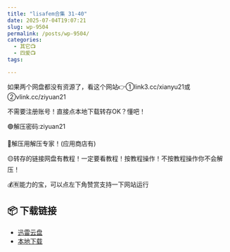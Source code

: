 ```yaml
---
title: "lisafem合集 31-40"
date: 2025-07-04T19:07:21
slug: wp-9504
permalink: /posts/wp-9504/
categories:
  - 其它📺
  - 四爱📺
tags:

---
```


如果两个网盘都没有资源了，看这个网站👉①link3.cc/xianyu21或②vlink.cc/ziyuan21

不需要注册账号！直接点本地下载转存OK？懂吧！

🟢解压密码:ziyuan21

🔵解压用解压专家！(应用商店有)

🟡转存的链接网盘有教程！一定要看教程！按教程操作！不按教程操作你不会解压！

💰🈶能力的宝，可以点左下角赞赏支持一下网站运行

## 📦 下载链接
- [迅雷云盘](https://blziyuan21.com/pay-download/9504?key=9d31b2fb42&down_id=0)
- [本地下载](https://blziyuan21.com/pay-download/9504?key=9d31b2fb42&down_id=1)

